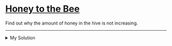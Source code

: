 # [Honey to the Bee](https://www.codewars.com/kata/52437f32636a67edb00002f7)

Find out why the amount of honey in the hive is not increasing.

---

<details><summary>My Solution</summary>

```js
function Bee(capacity, hive) {
  this.capacity = capacity
  this.hive = hive
}

function Hive() {
  this.pollen = 100
}

Hive.prototype.addPollen = function (pollen) {
  this.pollen += pollen
}

Hive.prototype.getPollen = function () {
  return this.pollen
}

Bee.prototype.unloadPollen = function () {
  this.hive.addPollen(this.capacity)
}
```

</details>
